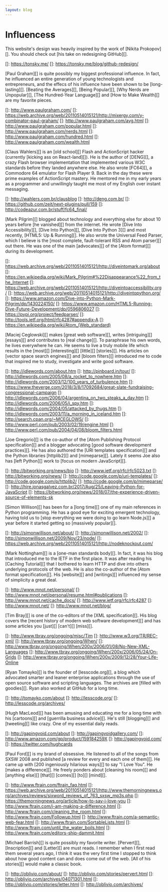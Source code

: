 ```yaml
---
layout: blog
---
```


# Influencess

This website's design was heavily inspired by the work of [Nikita Prokopov][].
You should check out [his take on redesigning GitHub][].

[]: https://tonsky.me/
[]: https://tonsky.me/blog/github-redesign/

[Paul Graham][] is quite possibly my biggest professional influence. In fact, he
influenced an entire generation of young technologists and entrepreneurs, and 
the effecs of his influence have been shown to be [long-lasting][]. [Beating 
the Averages][], [Being Popular][], [Why Nerds are Unpopular][], [The 
Hundred-Year Language][] and [How to Make Wealth][] are my favorite pieces.

[]: http://www.paulgraham.com/
[]: https://web.archive.org/web/20110514015121/http://mixergy.com/y-combinator-paul-graham/
[]: http://www.paulgraham.com/avg.html
[]: http://www.paulgraham.com/popular.html
[]: http://www.paulgraham.com/nerds.html
[]: http://www.paulgraham.com/hundred.html
[]: http://www.paulgraham.com/wealth.html

[Claus Wahlers][] is an [old school][] Flash and ActionScript hacker (currently
[kicking ass on React-land][]). He is the author of [DENG][], a crazy Flash 
browser implementation that implemented various W3C standards before they landed 
anywhere else. He also wrote [FC64][], a Commodore 64 emulator for Flash Player 9.
Back in the day these were prime examples 
of ActionScript mastery. He mentored me in my early years as a programmer and 
unwillingly taught me most of my English over instant messaging.

[]: http://wahlers.com.br/clausblog
[]: http://deng.com.br/
[]: https://github.com/zeit/next-plugins/pull/159
[]: http://codeazur.com.br/stuff/fc64_final/

[Mark Pilgrim][] blogged about technology and everything else for about 10 years
before [he vanished][] from the internet. He wrote [Dive Into Accessibility][],
[Dive Into Python][], [Dive Into Python 3][] and most recently, [HTML5: Up & 
Running][]. He also wrote the Universal Feed Parser, which I believe is the 
[most complete, fault-tolerant RSS and Atom parser][] out there. He was one of 
the main [advocates][] of the [Atom format][] during its development.

[]: https://web.archive.org/web/20110514015121/http://diveintomark.org/about
[]: https://en.wikipedia.org/wiki/Mark_Pilgrim#%22Disappearance%22_from_the_Internet
[]: https://web.archive.org/web/20110514015121/http://diveintoaccessibility.org/
[]: https://web.archive.org/web/20110514015121/http://diveintopython.org/
[]: https://www.amazon.com/Dive-into-Python-Mark-Pilgrim/dp/1430224150/
[]: https://www.amazon.com/HTML5-Running-Dive-Future-Development/dp/0596806027
[]: https://pypi.org/project/feedparser/
[]: http://tools.ietf.org/html/rfc4287#appendix-A
[]: https://en.wikipedia.org/wiki/Atom_(Web_standard)

[Maciej Ceglowski][] makes [great web software][], writes [intriguing][] 
[essays][] and contributes to [real change][]. To paraphrase his own words, he 
lives everywhere he can. He seems to live a truly mobile life which results in
the [most][] [interesting][] [little][] [stories][]. His articles on [vector 
space search engines][] and [bloom filters][] introduced me to code that 
inspired me to study, investigate and write good software.

[]: http://idlewords.com/about.htm
[]: http://pinboard.in/tour/
[]: http://idlewords.com/2005/08/a_rocket_to_nowhere.htm
[]: http://idlewords.com/2003/12/100_years_of_turbulence.htm
[]: https://www.theverge.com/2018/3/8/17092684/great-slate-fundraising-congressional-campaign
[]: http://idlewords.com/2006/04/argentina_on_two_steaks_a_day.htm
[]: http://idlewords.com/2006/05/i_spy.htm
[]: http://idlewords.com/2004/05/attacked_by_thugs.htm
[]: http://idlewords.com/2003/11/a_morning_in_iceland.htm
[]: http://search.cpan.org/~MCEGLOWS/
[]: http://www.perl.com/pub/2003/02/19/engine.html
[]: http://www.perl.com/pub/2004/04/08/bloom_filters.html

[Joe Gregorio][] is the co-author of the [Atom Publishing Protocol
specification][] and a blogger advocating [good software development 
practices][]. He has also authored the [URI templates specification][] and the 
Python libraries [httplib2][] and [mimeparse][]. Lately it seems Joe also has
[left Python][] work to [focus on modern JavaScript][].

[]: http://bitworking.org/news/bio
[]: http://www.ietf.org/rfc/rfc5023.txt
[]: http://bitworking.org/news/
[]: http://code.google.com/p/uri-templates/
[]: http://code.google.com/p/httplib2/
[]: http://code.google.com/p/mimeparse/
[]: http://hire.jonasgalvez.com.br/2017/Aug/25/Leaving-Python-for-JavaScript
[]: https://bitworking.org/news/2018/07/the-experience-driven-source-of-elements-sk

[Simon Willison][] has been for a [long time][] one of my main references in 
Python programming. He has a good eye for exciting emergent technology, having
told us to [stop everything we were doing to go learn Node.js][] a year before 
it started getting so [massively popular][].

[]: http://simonwillison.net/about/
[]: http://simonwillison.net/2002/
[]: http://simonwillison.net/2009/Nov/23/node/
[]: https://web.archive.org/web/20110514015121/http://nodeknockout.com/

[Mark Nottingham][] is a [one-man standards body][]. In fact, it was his blog 
that introduced me to the IETF in the first place. It was after reading his 
[Caching Tutorial][] that I bothered to learn HTTP and dive into others
underlying protocols of the web. He is also the co-author of the [Atom format 
specification][]. His [website][] and [writings][] influenced my sense of 
simplicity a great deal.

[]: http://www.mnot.net/personal/
[]: http://www.mnot.net/personal/resume.html#publications
[]: http://www.mnot.net/cache_docs/
[]: http://www.ietf.org/rfc/rfc4287
[]: http://www.mnot.net/
[]: http://www.mnot.net/blog/

[Tim Bray][] is one of the co-editors of the [XML specification][]. His blog 
covers the [recent history of modern web software development][] and has some
articles you [just][] [can't][] [miss][].

[]: http://www.tbray.org/ongoing/misc/Tim
[]: http://www.w3.org/TR/REC-xml/
[]: http://www.tbray.org/ongoing/When/
[]: http://www.tbray.org/ongoing/When/200x/2006/01/08/No-New-XML-Languages
[]: http://www.tbray.org/ongoing/When/200x/2006/05/24/On-Grids
[]: http://www.tbray.org/ongoing/When/200x/2009/12/28/Your-Life-Online

[Ryan Tomayko][] is the founder of [lesscode.org][], a blog which advocated 
smarter and leaner enterprise applications through the use of open source 
software and scripting languages. The archives are [filled with goodies][]. Ryan
also worked at GitHub for a long time.

[]: http://tomayko.com/about
[]: http://lesscode.org/
[]: http://lesscode.org/archives/

[Hugh MacLeod][] has been amusing and educating me for a long time with his 
[cartoons][] and [guerrilla business advice][]. He's still [blogging][] and
[tweeting][] like crazy. One of my essential daily reads.

[]: http://gapingvoid.com/about
[]: http://gapingvoidgallery.com/
[]: http://www.amazon.com/gp/product/159184259X
[]: http://gapingvoid.com/
[]: https://twitter.com/hughcards

[Paul Ford][] is my brand of obsessive. He listened to all of the songs from 
SXSW 2008 and published [a review for every and each one of them][]. He came up
with [200 ingeniously hilarious ways][] to say "I Love You". He [makes a 
difference][]. He freely ponders about [cleaning his room][] and [anything 
else][] [that][] [comes][] [to][] [mind][].

[]: http://www.ftrain.com/ftrain_faq.html
[]: https://web.archive.org/web/20110514015121/http://www.themorningnews.org/archives/reviews/sixword_reviews_of_763_sxsw_mp3s.php
[]: https://themorningnews.org/article/how-to-say-i-love-you
[]: http://www.ftrain.com/i-am-making-a-difference.html
[]: http://www.ftrain.com/cleaning_the_room.html
[]: http://www.ftrain.com/Followup.html
[]: http://www.ftrain.com/a-semantic-web-fear.html
[]: http://www.ftrain.com/SortableLists.html
[]: http://www.ftrain.com/until_the_water_boils.html
[]: http://www.ftrain.com/editors-ship-dammit.html

[Michael Barrish][] is quite possibly my favorite writer. [Pervert][], 
[Inscription][] and [Letter][] are must reads. I remember when I first read 
them several years ago, I think it was the very first time I stopped to think 
about how good content can and does come out of the web. [All of his 
stories][] would make a classic book.

[]: http://oblivio.com/about/
[]: http://oblivio.com/stories/pervert.html
[]: http://oblivio.com/archives/04071301.html
[]: http://oblivio.com/stories/letter.html
[]: http://oblivio.com/archives/
